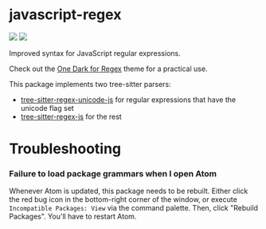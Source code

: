 # javascript-regex
[![](https://img.shields.io/apm/v/javascript-regex)](https://atom.io/packages/javascript-regex) [![](https://img.shields.io/apm/dm/javascript-regex)](https://atom.io/packages/javascript-regex)

Improved syntax for JavaScript regular expressions.

Check out the [One Dark for Regex](https://atom.io/packages/one-dark-regex-syntax) theme for a practical use.

This package implements two tree-sitter parsers:
- [tree-sitter-regex-unicode-js](https://github.com/wizard04wsu/tree-sitter-regex-unicode-js) for regular expressions that have the unicode flag set
- [tree-sitter-regex-js](https://github.com/wizard04wsu/tree-sitter-regex-js) for the rest

# Troubleshooting
### Failure to load package grammars when I open Atom
Whenever Atom is updated, this package needs to be rebuilt. Either click the red bug icon in the bottom-right corner of the window, or execute `Incompatible Packages: View` via the command palette. Then, click "Rebuild Packages". You'll have to restart Atom.
